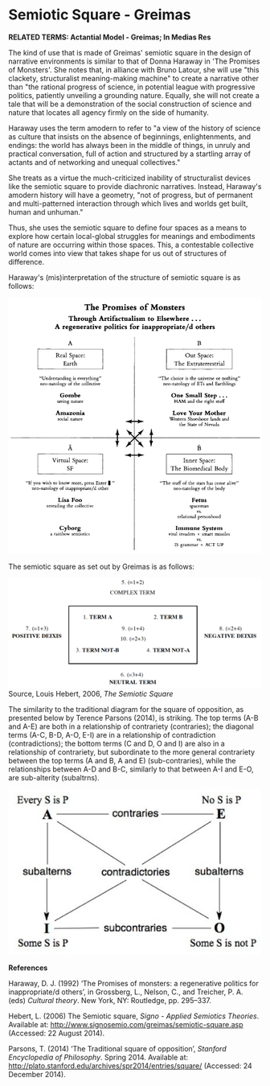 # Semiotic Square - Greimas

**RELATED TERMS: Actantial Model - Greimas; In Medias Res**

The kind of use that is made of Greimas' semiotic square in the design of narrative environments is similar to that of Donna Haraway in 'The Promises of Monsters'. She notes that, in alliance with Bruno Latour, she will use "this clackety, structuralist meaning-making machine" to create a narrative other than "the rational progress of science, in potential league with progressive politics, patiently unveiling a grounding nature. Equally, she will not create a tale that will be a demonstration of the social construction of science and nature that locates all agency firmly on the side of humanity.

Haraway uses the term amodern to refer to "a view of the history of science as culture that insists on the absence of beginnings, enlightenments, and endings: the world has always been in the middle of things, in unruly and practical conversation, full of action and structured by a startling array of actants and of networking and unequal collectives."

She treats as a virtue the much-criticized inability of structuralist devices like the semiotic square to provide diachronic narratives. Instead, Haraway's amodern history will have a geometry, "not of progress, but of permanent and multi-patterned interaction through which lives and worlds get built, human and unhuman."

Thus, she uses the semiotic square to define four spaces as a means to explore how certain local-global struggles for meanings and embodiments of nature are occurring within those spaces. This, a contestable collective world comes into view that takes shape for us out of structures of difference.

Haraway's (mis)interpretation of the structure of semiotic square is as follows:

![Haraway Semiotic Square](Haraway-Semiotic-Square.png)

The semiotic square as set out by Greimas is as follows:

![Greimas Semiotic Square](Greimas-Semiotic-Square.png)
Source, Louis Hebert, 2006, _The Semiotic Square_

The similarity to the traditional diagram for the square of opposition, as presented below by Terence Parsons (2014), is striking. The top terms (A-B and A-E) are both in a relationship of contrariety (contraries); the diagonal terms (A-C, B-D, A-O, E-I) are in a relationship of contradiction (contradictions); the bottom terms (C and D, O and I) are also in a relationship of contrariety, but subordinate to the more general contrariety between the top terms (A and B, A and E) (sub-contraries), while the relationships between A-D and B-C, similarly to that between A-I and E-O, are sub-alterity (subaltrns).

![Square of Opposition](Square-of-Opposition.png)

**References**

Haraway, D. J. (1992) ‘The Promises of monsters: a regenerative politics for inappropriate/d others’, in Grossberg, L., Nelson, C., and Treicher, P. A. (eds) _Cultural theory_. New York, NY: Routledge, pp. 295–337. 

Hebert, L. (2006) The Semiotic square, _Signo - Applied Semiotics Theories_. Available at: http://www.signosemio.com/greimas/semiotic-square.asp (Accessed: 22 August 2014).

Parsons, T. (2014) ‘The Traditional square of opposition’, _Stanford Encyclopedia of Philosophy_. Spring 2014. Available at: http://plato.stanford.edu/archives/spr2014/entries/square/ (Accessed: 24 December 2014).
